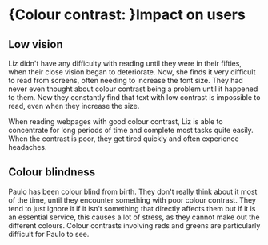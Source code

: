 # {Colour contrast: }Impact on users

## Low vision

Liz didn't have any difficulty with reading until they were in their fifties, when their close vision began to deteriorate. Now, she finds it very difficult to read from screens, often needing to increase the font size. They had never even thought about colour contrast being a problem until it happened to them. Now they constantly find that text with low contrast is impossible to read, even when they increase the size.

When reading webpages with good colour contrast, Liz is able to concentrate for long periods of time and complete most tasks quite easily. When the contrast is poor, they get tired quickly and often experience headaches.

## Colour blindness

Paulo has been colour blind from birth. They don't really think about it most of the time, until they encounter something with poor colour contrast. They tend to just ignore it if it isn't something that directly affects them but if it is an essential service, this causes a lot of stress, as they cannot make out the different colours. Colour contrasts involving reds and greens are particularly difficult for Paulo to see.
